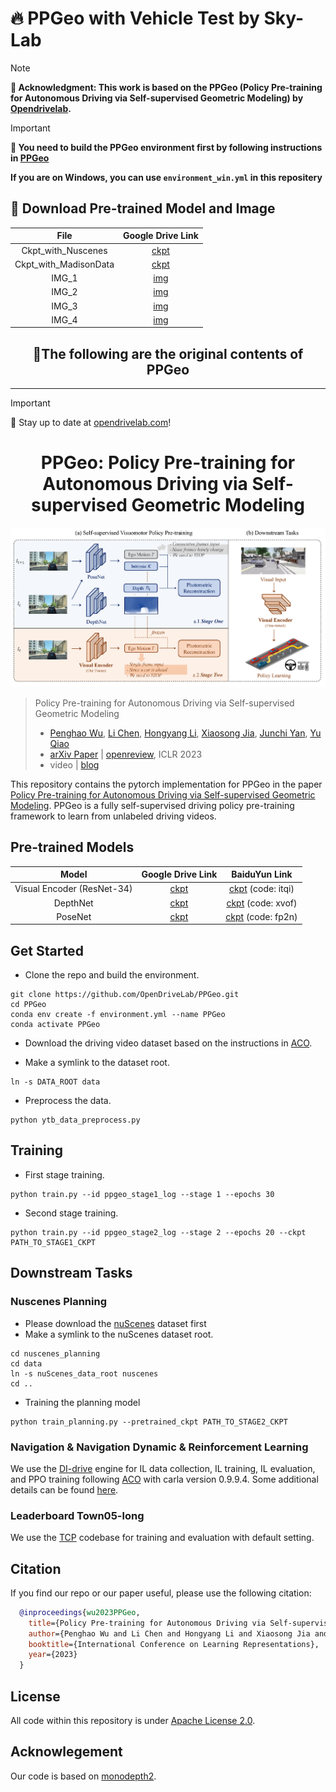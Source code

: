# 🔥 PPGeo with Vehicle Test by Sky-Lab
> [!NOTE]
> **🙏 Acknowledgment: This work is based on the PPGeo (Policy Pre-training for Autonomous Driving via Self-supervised Geometric Modeling) by [Opendrivelab](https://opendrivelab.com/#news).**


> [!IMPORTANT]
> **🎯 You need to  build the PPGeo environment first by following instructions in [PPGeo](https://github.com/OpenDriveLab/PPGeo)**
> 
> **If you are on Windows, you can use ```environment_win.yml``` in this repositery**


## 💾 Download Pre-trained Model and Image
| File | Google Drive Link | 
|:--------------:|:--------:|
| Ckpt_with_Nuscenes | [ckpt](https://drive.google.com/file/d/1TXVZeLg6hE28cFmUydzKVQ97zQ5os4wy/view?usp=sharing) | 
| Ckpt_with_MadisonData | [ckpt](https://drive.google.com/file/d/1K2WFvMAh1wS8O-a7t75qsyGDR5HylMod/view?usp=sharing) | 
| IMG_1 | [img](https://drive.google.com/drive/folders/12P4LmQVzkY5cPiX4kGSmnrCAum4PRDho?usp=sharing) |
| IMG_2 | [img](https://drive.google.com/drive/folders/1WccVQg8RfPLeEOuty37mtaTqMruJannp?usp=sharing) |
| IMG_3 | [img](https://drive.google.com/drive/folders/1ajzDKlwih0YWdzy9_NbiJPu-krFgk1kt?usp=sharing) |
| IMG_4 | [img](https://drive.google.com/drive/folders/1ZX381DX8kpQMbpu4sB6lo8OwfRZ7AHUH?usp=sharing) |


<div align="center"> 
  
## 🎯The following are the original contents of PPGeo
</div>

***

> [!IMPORTANT]
> 🌟 Stay up to date at [opendrivelab.com](https://opendrivelab.com/#news)!

<div align="center">   
  
# PPGeo: Policy Pre-training for Autonomous Driving via Self-supervised Geometric Modeling
</div>

![teaser](assets/teaser.png)

> Policy Pre-training for Autonomous Driving via Self-supervised Geometric Modeling 
>
> - [Penghao Wu](https://scholar.google.com/citations?user=9mssd5EAAAAJ&hl=en), [Li Chen](https://scholar.google.com/citations?user=ulZxvY0AAAAJ&hl=en&authuser=1), [Hongyang Li](https://lihongyang.info/), [Xiaosong Jia](https://jiaxiaosong1002.github.io/), [Junchi Yan](https://thinklab.sjtu.edu.cn/), [Yu Qiao](http://mmlab.siat.ac.cn/yuqiao/)
> - [arXiv Paper](https://arxiv.org/abs/2301.01006) | [openreview](https://openreview.net/forum?id=X5SUR7g2vVw), ICLR 2023
> - video | [blog](https://zhuanlan.zhihu.com/p/601456429)

This repository contains the pytorch implementation for PPGeo in the paper [Policy Pre-training for Autonomous Driving via Self-supervised Geometric Modeling](https://arxiv.org/abs/2301.01006). PPGeo is a fully self-supervised driving policy pre-training framework to learn from unlabeled driving videos.

## Pre-trained Models

<!---
| [Visual Encoder (ResNet-34)](https://drive.google.com/file/d/1GAeLgT3Bd_koN9bRPDU1ksMpMlWfGXbE/view?usp=sharing) | [DepthNet](https://drive.google.com/file/d/1bzRVs97KbPtfXE-1Iwe60bUD4i0JXxhh/view?usp=sharing) | [PoseNet](https://drive.google.com/file/d/1sDeuJIvfC01NFyuLFyPI3-yihQRsmLY_/view?usp=sharing) |
|:--------------:|:--------:|:-------:|
--->

| Model | Google Drive Link | BaiduYun Link |
|:--------------:|:--------:|:--------:|
| Visual Encoder (ResNet-34) | [ckpt](https://drive.google.com/file/d/1GAeLgT3Bd_koN9bRPDU1ksMpMlWfGXbE/view?usp=sharing) |  [ckpt](https://pan.baidu.com/s/1Fk4czTk68d4nXFcwoqTvqg) (code: itqi) | 
| DepthNet | [ckpt](https://drive.google.com/file/d/1bzRVs97KbPtfXE-1Iwe60bUD4i0JXxhh/view?usp=sharing) | [ckpt](https://pan.baidu.com/s/17bWzWhYb9Iofr_4vX6MByw) (code: xvof)
| PoseNet | [ckpt](https://drive.google.com/file/d/1sDeuJIvfC01NFyuLFyPI3-yihQRsmLY_/view?usp=sharing) | [ckpt](https://pan.baidu.com/s/1R2JBweG-PwX5fJ55WGvLBg) (code: fp2n) |


## Get Started

- Clone the repo and build the environment.

```
git clone https://github.com/OpenDriveLab/PPGeo.git
cd PPGeo
conda env create -f environment.yml --name PPGeo
conda activate PPGeo
```

- Download the driving video dataset based on the instructions in [ACO](https://github.com/metadriverse/ACO).

- Make a symlink to the dataset root.

```
ln -s DATA_ROOT data
```

- Preprocess the data.

```
python ytb_data_preprocess.py
```

## Training

- First stage training.

```
python train.py --id ppgeo_stage1_log --stage 1 --epochs 30
```

- Second stage training.

```
python train.py --id ppgeo_stage2_log --stage 2 --epochs 20 --ckpt PATH_TO_STAGE1_CKPT
```

## Downstream Tasks

### Nuscenes Planning
- Please download the [nuScenes](https://www.nuscenes.org/) dataset first
- Make a symlink to the nuScenes dataset root.
```
cd nuscenes_planning
cd data
ln -s nuScenes_data_root nuscenes
cd ..
```
- Training the planning model
```
python train_planning.py --pretrained_ckpt PATH_TO_STAGE2_CKPT
```
### Navigation & Navigation Dynamic & Reinforcement Learning
We use the [DI-drive](https://github.com/opendilab/DI-drive) engine for IL data collection, IL training, IL evaluation, and PPO training following [ACO](https://github.com/metadriverse/ACO) with carla version 0.9.9.4. Some additional details can be found [here](https://github.com/metadriverse/ACO/issues/1#issuecomment-1210088428).
### 

### Leaderboard Town05-long
We use the [TCP](https://github.com/OpenPerceptionX/TCP) codebase for training and evaluation with default setting. 

## Citation

If you find our repo or our paper useful, please use the following citation:

```bibtex
  @inproceedings{wu2023PPGeo,
    title={Policy Pre-training for Autonomous Driving via Self-supervised Geometric Modeling},
    author={Penghao Wu and Li Chen and Hongyang Li and Xiaosong Jia and Junchi Yan and Yu Qiao},
    booktitle={International Conference on Learning Representations},
    year={2023}
  }
```

## License
All code within this repository is under [Apache License 2.0](https://www.apache.org/licenses/LICENSE-2.0).

## Acknowlegement
Our code is based on [monodepth2](https://github.com/nianticlabs/monodepth2).

